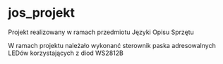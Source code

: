 # jos_projekt

Projekt realizowany w ramach przedmiotu Języki Opisu Sprzętu

W ramach projektu należało wykonanć sterownik paska adresowalnych LEDów korzystających z diod WS2812B
